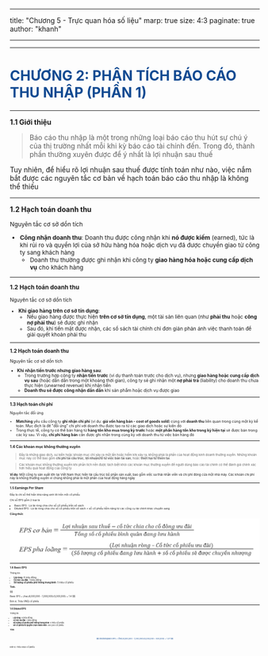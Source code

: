 
---
title: "Chương 5 - Trực quan hóa số liệu"
marp: true
size: 4:3
paginate: true
author: "khanh"

---

<style>
<!-- @import url('https://fonts.googleapis.com/css2?family=Raleway:wght@400;500;600;700&display=swap'); -->
@import url('https://fonts.googleapis.com/css2?family=Inter:ital,opsz,wght@0,14..32,100..900;1,14..32,100..900&display=swap');


:root {
  --bgColor-main: #FFFEF9;
  --bgColor-second: #B7C5D9;
  --primaryColor: #124B92;
  --textColor: #3a3a3a;
  font-size: 25px;
  font-weight: 300;
  font-family: 'Raleway', sans-serif;
}

header {
  color: var(--textColor);
  font-weight: 700;
  font-size: 25px;
}

.col-2 {
  display: flex;
  gap: 50px;
  justify-content: center;
  align-items: center;
}

img, table {
  display: block;
  margin: 0 auto;
}

section.section2 {
  display: flex;
  flex-direction: row;
  justify-content: center;
  align-items: center;
}

h1 {
  color: var(--primaryColor);
  font-weight: 700;
}

span {
  color: var(--primaryColor)
}

section::after {
  content: 'Page ' attr(data-marpit-pagination) ' / ' attr(data-marpit-pagination-total);
  font-size: 16px;
}

</style>
---
# CHƯƠNG 2: PHÂN TÍCH BÁO CÁO THU NHẬP (PHẦN 1)
---
**1.1 Giới thiệu** 

>Báo cáo thu nhập là một trong những loại báo cáo thu hút sự chú ý của thị trường nhất mỗi khi kỳ báo cáo tài chính đến. Trong đó, thành phần thường xuyên được để ý nhất là lợi nhuận sau thuế

Tuy nhiên, để hiểu rõ lợi nhuận sau thuế được tính toán như nào, việc nắm bắt được các nguyên tắc cơ bản về hạch toán báo cáo thu nhập là không thể thiếu 

---

**1.2 Hạch toán doanh thu** 

<div style="font-size: 0.85em">


Nguyên tắc cơ sở dồn tích 

- **Công nhận doanh thu**: Doanh thu được công nhận khi **nó được kiếm** (earned), tức là khi rủi ro và quyền lợi của sở hữu hàng hóa hoặc dịch vụ đã được chuyển giao từ công ty sang khách hàng
    - Doanh thu thường được ghi nhận khi công ty **giao hàng hóa hoặc cung cấp dịch vụ** cho khách hàng

---

**1.2 Hạch toán doanh thu** 
<div style="font-size: 0.85em">

Nguyên tắc cơ sở dồn tích 

- **Khi giao hàng trên cơ sở tín dụng**:
    - Nếu giao hàng được thực hiện **trên cơ sở tín dụng**, một tài sản liên quan (như **phải thu** hoặc **công nợ phải thu**) sẽ được ghi nhận
    - Sau đó, khi tiền mặt được nhận, các sổ sách tài chính chỉ đơn giản phản ánh việc thanh toán để giải quyết khoản phải thu

---
**1.2 Hạch toán doanh thu** 
<div style="font-size: 0.85em">



Nguyên tắc cơ sở dồn tích 
- **Khi nhận tiền trước nhưng giao hàng sau**:
    - Trong trường hợp công ty **nhận tiền trước** (ví dụ thanh toán trước cho dịch vụ), nhưng **giao hàng hoặc cung cấp dịch vụ sau** (hoặc dần dần trong một khoảng thời gian), công ty sẽ ghi nhận một **nợ phải trả** (liability) cho doanh thu chưa thực hiện (unearned revenue) khi nhận tiền
    - **Doanh thu sẽ được công nhận dần dần** khi sản phẩm hoặc dịch vụ được giao

---

**1.3 Hạch toán chi phí** 
<div style="font-size: 0.85em">



Nguyên tắc đối ứng

- **Matching** yêu cầu công ty **ghi nhận chi phí** (ví dụ: **giá vốn hàng bán - cost of goods sold**) cùng với **doanh thu** liên quan trong cùng một kỳ kế toán. Mục đích là để "đối ứng" chi phí với doanh thu được tạo ra từ các giao dịch hoặc sự kiện đó
- Trong thực tế, công ty có thể bán hàng từ **hàng tồn kho mua trong kỳ trước** hoặc **một phần hàng tồn kho trong kỳ hiện tại** sẽ được bán trong các kỳ sau. Vì vậy, **chi phí hàng bán** cần được ghi nhận trong cùng kỳ với doanh thu từ việc bán hàng đó

---

**1.4 Các khoản mục không thường xuyên** 
<div style="font-size: 0.85em">



> Đây là những giao dịch, sự kiện hoặc khoản mục chỉ xảy ra một lần hoặc hiếm khi xảy ra, không phải là phần của hoạt động kinh doanh thường xuyên. Những khoản mục này có thể bao gồm **chi phí tái cấu trúc**, **lợi nhuận/lỗ từ việc bán tài sản**, hoặc **thiệt hại từ thiên tai**. 

>Các khoản mục không thường xuyên khi phân tích nên được tách biệt khỏi các khoản mục thường xuyên để người dùng báo cáo tài chính có thể đánh giá chính xác hơn hiệu quả hoạt động của công ty

**Ví dụ**: Một công ty sản xuất lớn tại Việt Nam thực hiện tái cấu trúc bộ phận sản xuất, bao gồm việc sa thải nhân viên và chi phí đóng cửa một nhà máy. Các khoản chi phí này là không thường xuyên vì chúng không phải là một phần của hoạt động hàng ngày

---

**1.5 Earnings Per Share**
<div style="font-size: 0.85em">
Đây là chỉ số thể hiện khả năng sinh lời trên mỗi cổ phiếu

Chỉ số EPS gồm 2 loại là 

- Basic EPS : Là lãi ròng chia cho số cổ phiếu trên sổ sách
- Diluted EPS : Là lãi ròng chia cho số cổ phiếu trên sổ sách + số cổ phiếu tiềm năng từ các công cụ tài chính khác chuyển sang

**Công thức**

![image.png](image.png)

---

**1.6 Basic EPS**

<div style="font-size: 0.85em">
Thông tin:

- **Lãi ròng**: 8 triệu đồng
- **Cổ tức ưu đãi**: 1 triệu đồng
- **Số lượng cổ phiếu phổ thông trung bình**: 5 triệu cổ phiếu

**Tính:** 

$$

Basic EPS = \frac{8,000,000 - 1,000,000}{5,000,000} = 1.4 
$$

Đơn vị: Triệu VND/ cổ phiếu

---

**1.6 Diluted EPS**

<div style="font-size: 0.85em">
Thông tin:

- **Lãi ròng**: 8 triệu đồng
- **Cổ tức ưu đãi**: 1 triệu đồng
- **Số lượng cổ phiếu phổ thông trung bình**: 5 triệu cổ phiếu
- **Số cổ phiếu từ quyền chọn nhân viên**: 500,000 cổ phiếu

**Tính:**

$$
Diluted\space EPS = \frac{8,000,000 - 1,000,000}{5,000,000 + 500,000} = 1.27
$$

Đơn vị: Triệu VND/ cổ phiếu